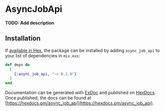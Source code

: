 # AsyncJobApi

**TODO: Add description**

## Installation

If [available in Hex](https://hex.pm/docs/publish), the package can be installed
by adding `async_job_api` to your list of dependencies in `mix.exs`:

```elixir
def deps do
  [
    {:async_job_api, "~> 0.1.0"}
  ]
end
```

Documentation can be generated with [ExDoc](https://github.com/elixir-lang/ex_doc)
and published on [HexDocs](https://hexdocs.pm). Once published, the docs can
be found at [https://hexdocs.pm/async_job_api](https://hexdocs.pm/async_job_api).

